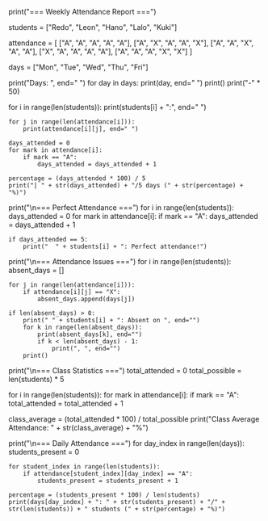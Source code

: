 print("=== Weekly Attendance Report ===")

students = ["Redo", "Leon", "Hano", "Lalo", "Kuki"]

attendance = [
    ["A", "A", "A", "A", "A"],
    ["A", "X", "A", "A", "X"],
    ["A", "A", "X", "A", "A"],
    ["X", "A", "A", "A", "A"],
    ["A", "A", "A", "X", "X"]
]

days = ["Mon", "Tue", "Wed", "Thu", "Fri"]

print("Days: ", end=" ")
for day in days:
    print(day, end=" ")
print()
print("-" * 50)

for i in range(len(students)):
    print(students[i] + ":", end="   ")
    
    for j in range(len(attendance[i])):
        print(attendance[i][j], end=" ")
    
    days_attended = 0
    for mark in attendance[i]:
        if mark == "A":
            days_attended = days_attended + 1
    
    percentage = (days_attended * 100) / 5
    print("| " + str(days_attended) + "/5 days (" + str(percentage) + "%)")

print("\n=== Perfect Attendance ===")
for i in range(len(students)):
    days_attended = 0
    for mark in attendance[i]:
        if mark == "A":
            days_attended = days_attended + 1
    
    if days_attended == 5:
        print("  " + students[i] + ": Perfect attendance!")

print("\n=== Attendance Issues ===")
for i in range(len(students)):
    absent_days = []
    
    for j in range(len(attendance[i])):
        if attendance[i][j] == "X":
            absent_days.append(days[j])
    
    if len(absent_days) > 0:
        print(" " + students[i] + ": Absent on ", end="")
        for k in range(len(absent_days)):
            print(absent_days[k], end="")
            if k < len(absent_days) - 1:
                print(", ", end="")
        print()

print("\n=== Class Statistics ===")
total_attended = 0
total_possible = len(students) * 5

for i in range(len(students)):
    for mark in attendance[i]:
        if mark == "A":
            total_attended = total_attended + 1

class_average = (total_attended * 100) / total_possible
print("Class Average Attendance: " + str(class_average) + "%")

print("\n=== Daily Attendance ===")
for day_index in range(len(days)):
    students_present = 0
    
    for student_index in range(len(students)):
        if attendance[student_index][day_index] == "A":
            students_present = students_present + 1
    
    percentage = (students_present * 100) / len(students)
    print(days[day_index] + ": " + str(students_present) + "/" + str(len(students)) + " students (" + str(percentage) + "%)")
